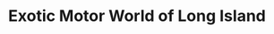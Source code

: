 ---
title: "Exotic Motor World of Long Island"
url: /bellmore/exotic-motor-world-of-long-island/
shop: car
---